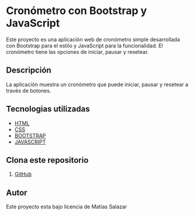 # Cronómetro con Bootstrap y JavaScript
Este proyecto es una aplicación web de cronómetro simple desarrollada con Bootstrap para el estilo y JavaScript para la funcionalidad. El cronómetro tiene las opciones de iniciar, pausar y resetear.

## Descripción
La aplicación muestra un cronómetro que puede iniciar, pausar y resetear a través de botones. 

## Tecnologias utilizadas
- [HTML](https://developer.mozilla.org/en-US/docs/Web/HTML)
- [CSS](https://developer.mozilla.org/en-US/docs/Web/CSS)
- [BOOTSTRAP](https://getbootstrap.com/)
- [JAVASCRIPT](https://developer.mozilla.org/en-US/docs/Web/JavaScript)

## Clona este repositorio
1. [GitHub](https://github.com/Matoma1607/proyectoCronometro102i)

## Autor
Este proyecto esta bajo licencia de Matias Salazar